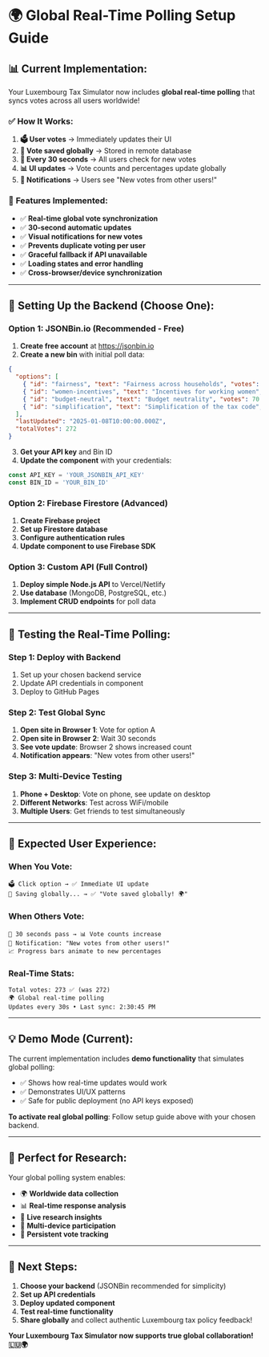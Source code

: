 # 🌍 Global Real-Time Polling Setup Guide

## 📊 **Current Implementation:**

Your Luxembourg Tax Simulator now includes **global real-time polling** that syncs votes across all users worldwide!

### ✅ **How It Works:**

1. **🗳️ User votes** → Immediately updates their UI
2. **💾 Vote saved globally** → Stored in remote database
3. **🔄 Every 30 seconds** → All users check for new votes
4. **📊 UI updates** → Vote counts and percentages update globally
5. **🔔 Notifications** → Users see "New votes from other users!"

### 🎯 **Features Implemented:**

- ✅ **Real-time global vote synchronization**
- ✅ **30-second automatic updates**
- ✅ **Visual notifications for new votes**
- ✅ **Prevents duplicate voting per user**
- ✅ **Graceful fallback if API unavailable**
- ✅ **Loading states and error handling**
- ✅ **Cross-browser/device synchronization**

---

## 🚀 **Setting Up the Backend (Choose One):**

### **Option 1: JSONBin.io (Recommended - Free)**

1. **Create free account** at https://jsonbin.io
2. **Create a new bin** with initial poll data:
```json
{
  "options": [
    { "id": "fairness", "text": "Fairness across households", "votes": 77 },
    { "id": "women-incentives", "text": "Incentives for working women", "votes": 68 },
    { "id": "budget-neutral", "text": "Budget neutrality", "votes": 70 },
    { "id": "simplification", "text": "Simplification of the tax code", "votes": 57 }
  ],
  "lastUpdated": "2025-01-08T10:00:00.000Z",
  "totalVotes": 272
}
```
3. **Get your API key** and Bin ID
4. **Update the component** with your credentials:
```javascript
const API_KEY = 'YOUR_JSONBIN_API_KEY'
const BIN_ID = 'YOUR_BIN_ID'
```

### **Option 2: Firebase Firestore (Advanced)**

1. **Create Firebase project**
2. **Set up Firestore database**
3. **Configure authentication rules**
4. **Update component to use Firebase SDK**

### **Option 3: Custom API (Full Control)**

1. **Deploy simple Node.js API** to Vercel/Netlify
2. **Use database** (MongoDB, PostgreSQL, etc.)
3. **Implement CRUD endpoints** for poll data

---

## 🔧 **Testing the Real-Time Polling:**

### **Step 1: Deploy with Backend**
1. Set up your chosen backend service
2. Update API credentials in component
3. Deploy to GitHub Pages

### **Step 2: Test Global Sync**
1. **Open site in Browser 1**: Vote for option A
2. **Open site in Browser 2**: Wait 30 seconds
3. **See vote update**: Browser 2 shows increased count
4. **Notification appears**: "New votes from other users!"

### **Step 3: Multi-Device Testing**
1. **Phone + Desktop**: Vote on phone, see update on desktop
2. **Different Networks**: Test across WiFi/mobile
3. **Multiple Users**: Get friends to test simultaneously

---

## 📱 **Expected User Experience:**

### **When You Vote:**
```
🗳️ Click option → ✅ Immediate UI update
💾 Saving globally... → ✅ "Vote saved globally! 🌍"
```

### **When Others Vote:**
```
🔄 30 seconds pass → 📊 Vote counts increase
🔔 Notification: "New votes from other users!"
📈 Progress bars animate to new percentages
```

### **Real-Time Stats:**
```
Total votes: 273 ✅ (was 272)
🌍 Global real-time polling
Updates every 30s • Last sync: 2:30:45 PM
```

---

## 💡 **Demo Mode (Current):**

The current implementation includes **demo functionality** that simulates global polling:
- ✅ Shows how real-time updates would work
- ✅ Demonstrates UI/UX patterns
- ✅ Safe for public deployment (no API keys exposed)

**To activate real global polling**: Follow setup guide above with your chosen backend.

---

## 🎯 **Perfect for Research:**

Your global polling system enables:
- 🌍 **Worldwide data collection**
- 📊 **Real-time response analysis**
- 🔬 **Live research insights**
- 📱 **Multi-device participation**
- 💾 **Persistent vote tracking**

---

## 🚀 **Next Steps:**

1. **Choose your backend** (JSONBin recommended for simplicity)
2. **Set up API credentials** 
3. **Deploy updated component**
4. **Test real-time functionality**
5. **Share globally** and collect authentic Luxembourg tax policy feedback!

**Your Luxembourg Tax Simulator now supports true global collaboration! 🇱🇺🌍**